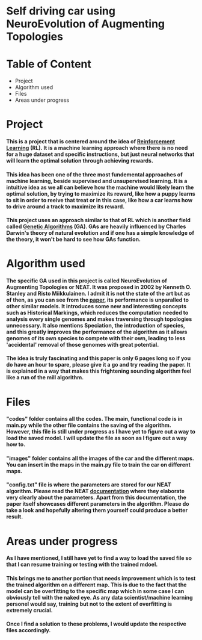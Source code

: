 # Self driving car using NeuroEvolution of Augmenting Topologies

# Table of Content
* Project
* Algorithm used 
* Files 
* Areas under progress

# Project 
#### This is a project that is centered around the idea of [Reinforcement Learning](https://en.wikipedia.org/wiki/Reinforcement_learning) (RL). It is a machine learning approach where there is no need for a huge dataset and specific instructions, but just neural networks that will learn the optimal solution through achieving rewards. 
#### This idea has been one of the three most fundemental approaches of machine learning, beside supervised and unsupervised learning. It is a intuitive idea as we all can believe how the machine would likely learn the optimal solution, by trying to maximize its reward, like how a puppy learns to sit in order to reeive that treat or in this case, like how a car learns how to drive around a track to maximize its reward. 
#### This project uses an approach similar to that of RL which is another field called [Genetic Algorithms](https://medium.com/xrpractices/reinforcement-learning-vs-genetic-algorithm-ai-for-simulations-f1f484969c56) (GA). GAs are heavily influenced by Charles Darwin's theory of natural evolution and if one has a simple knowledge of the theory, it won't be hard to see how GAs function. 

# Algorithm used
#### The specific GA used in this project is called NeuroEvolution of Augmenting Topologies or NEAT. It was proposed in 2002 by Kenneth O. Stanley and Risto Miikkulainen. I admit it is not the state of the art but as of then, as you can see from the [paper](https://nn.cs.utexas.edu/downloads/papers/stanley.cec02.pdf), its performance is unparalled to other similar models. It introduces some new and interesting concepts such as Historical Markings, which reduces the computation needed to analysis every single genomes and makes traversing through topologies unnecessary. It also mentions Speciation, the introduction of species, and this greatly improves the performance of the algorithm as it allows genomes of its own species to compete with their own, leading to less 'accidental' removal of those genomes with great potential. 
#### The idea is truly fascinating and this paper is only 6 pages long so if you do have an hour to spare, please give it a go and try reading the paper. It is explained in a way that makes this frightening sounding algorithm feel like a run of the mill algorithm.

# Files
#### "codes" folder contains all the codes. The main, functional code is in main.py while the other file contains the saving of the algorithm. However, this file is still under progress as I have yet to figure out a way to load the saved model. I will update the file as soon as I figure out a way how to.
#### "images" folder contains all the images of the car and the different maps. You can insert in the maps in the main.py file to train the car on different maps. 
#### "config.txt" file is where the parameters are stored for our NEAT algorithm. Please read the NEAT [documentation](https://neat-python.readthedocs.io/en/latest/) where they elaborate very clearly about the parameters. Apart from this documentation, the paper itself showcases different parameters in the algorithm. Please do take a look and hopefully altering them yourself could produce a better result. 

# Areas under progress
#### As I have mentioned, I still have yet to find a way to load the saved file so that I can resume training or testing with the trained mdoel. 
#### This brings me to another portion that needs improvement which is to test the trained algorithm on a different map. This is due to the fact that the model can be overfitting to the specific map which in some case I can obviously tell with the naked eye. As any data scientist/machine learning personel would say, training but not to the extent of overfitting is extremely crucial. 
#### Once I find a solution to these problems, I would update the respective files accordingly. 
